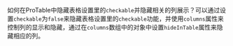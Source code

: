 如何在ProTable中隐藏表格设置里的`checkable`并隐藏相关的列展示？可以通过设置`checkable`为`false`来隐藏表格设置里的`checkable`功能，并使用`columns`属性来控制列的显示和隐藏，通过在`columns`数组中的对象中设置`hideInTable`属性来隐藏相应的列。
